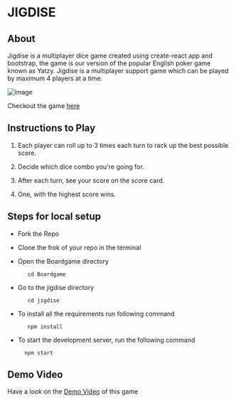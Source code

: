 # JIGDISE

## About

Jigdise is a multiplayer dice game created using create-react app and bootstrap, the game is our version of the popular English poker game known as Yatzy. Jigdise is a multiplayer support game which can be played by maximum 4 players at a time.

![image](https://user-images.githubusercontent.com/66299533/104089254-65694500-5293-11eb-93b1-3febcbef7eca.png)


Checkout the game [here](https://jigdise.vercel.app/)

## Instructions to Play

1. Each player can roll up to 3 times each turn to rack up the best possible score.

2. Decide which dice combo you're going for.

3. After each turn, see your score on the score card.

4. One, with the highest score wins.

## Steps for local setup

* Fork the Repo

* Clone the frok of your repo in the terminal

* Open the Boardgame directory
   
         cd Boardgame 

* Go to the jigdise directory
 
         cd jigdise

* To install all the requirements run following command
 
         npm install
 
 * To start the development server, run the following command
  
         npm start

## Demo Video
Have a look on the [Demo Video](https://www.youtube.com/watch?v=e-ByVMXrbqI) of this game
